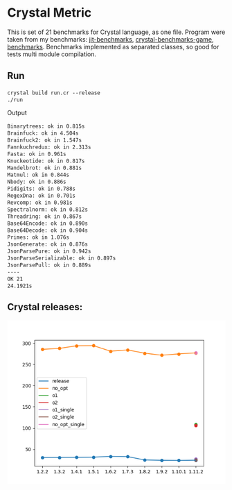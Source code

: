 # Crystal Metric

This is set of 21 benchmarks for Crystal language, as one file. Program were taken from my benchmarks: [jit-benchmarks](https://github.com/kostya/jit-benchmarks), [crystal-benchmarks-game](https://github.com/kostya/crystal-benchmarks-game), [benchmarks](https://github.com/kostya/benchmarks). Benchmarks implemented as separated classes, so good for tests multi module compilation.

## Run

```
crystal build run.cr --release
./run
```

Output

```
Binarytrees: ok in 0.815s
Brainfuck: ok in 4.504s
Brainfuck2: ok in 1.547s
Fannkuchredux: ok in 2.313s
Fasta: ok in 0.961s
Knuckeotide: ok in 0.817s
Mandelbrot: ok in 0.881s
Matmul: ok in 0.844s
Nbody: ok in 0.886s
Pidigits: ok in 0.788s
RegexDna: ok in 0.701s
Revcomp: ok in 0.981s
Spectralnorm: ok in 0.812s
Threadring: ok in 0.867s
Base64Encode: ok in 0.890s
Base64Decode: ok in 0.904s
Primes: ok in 1.076s
JsonGenerate: ok in 0.876s
JsonParsePure: ok in 0.942s
JsonParseSerializable: ok in 0.897s
JsonParsePull: ok in 0.889s
----
OK 21
24.1921s
```

## Crystal releases:

![Crystal releases](https://github.com/kostya/crystal-metric/blob/master/releases.png)